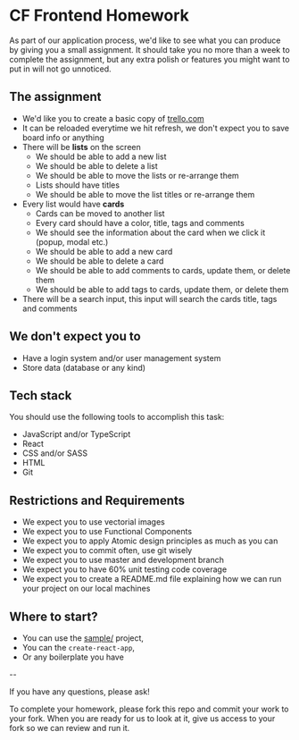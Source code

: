 # CF Frontend Homework

As part of our application process, we'd like to see what you can produce by giving you a small assignment. It should take you no more than a week to complete the assignment, but any extra polish or features you might want to put in will not go unnoticed.

## The assignment

- We'd like you to create a basic copy of [trello.com](https://trello.com/)
- It can be reloaded everytime we hit refresh, we don't expect you to save board info or anything
- There will be **lists** on the screen
    - We should be able to add a new list
    - We should be able to delete a list
    - We should be able to move the lists or re-arrange them
    - Lists should have titles
    - We should be able to move the list titles or re-arrange them
- Every list would have **cards**
    - Cards can be moved to another list
    - Every card should have a color, title, tags and comments
    - We should see the information about the card when we click it (popup, modal etc.)
    - We should be able to add a new card
    - We should be able to delete a card
    - We should be able to add comments to cards, update them, or delete them
    - We should be able to add tags to cards, update them, or delete them
- There will be a search input, this input will search the cards title, tags and comments

## We don't expect you to

- Have a login system and/or user management system
- Store data (database or any kind)

## Tech stack

You should use the following tools to accomplish this task:

- JavaScript and/or TypeScript
- React
- CSS and/or SASS
- HTML
- Git

## Restrictions and Requirements

- We expect you to use vectorial images
- We expect you to use Functional Components
- We expect you to apply Atomic design principles as much as you can
- We expect you to commit often, use git wisely
- We expect you to use master and development branch
- We expect you to have 60% unit testing code coverage
- We expect you to create a README.md file explaining how we can run your project on our local machines

## Where to start?

- You can use the [sample/](sample/) project,
- You can the `create-react-app`,
- Or any boilerplate you have

--

If you have any questions, please ask!

To complete your homework, please fork this repo and commit your work to your fork. When you are ready for us to look at it, give us access to your fork so we can review and run it.

